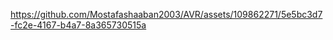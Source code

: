 


https://github.com/Mostafashaaban2003/AVR/assets/109862271/5e5bc3d7-fc2e-4167-b4a7-8a365730515a


